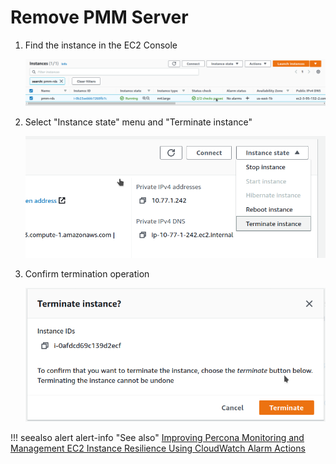 # Remove PMM Server

1. Find the instance in the EC2 Console

    ![!image](../../../_images/aws-marketplace.pmm.ec2.remove1.png)

2. Select "Instance state" menu and "Terminate instance"

    ![!image](../../../_images/aws-marketplace.pmm.ec2.remove2.png)

3. Confirm termination operation

    ![!image](../../../_images/aws-marketplace.pmm.ec2.remove3.png)

!!! seealso alert alert-info "See also"
    [Improving Percona Monitoring and Management EC2 Instance Resilience Using CloudWatch Alarm Actions](https://www.percona.com/blog/2021/04/29/improving-percona-monitoring-and-management-ec2-instance-resilience-using-cloudwatch-alarm-actions/)